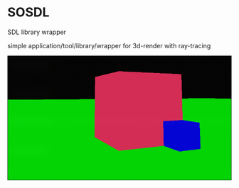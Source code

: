 # SOSDL

SDL library wrapper

simple application/tool/library/wrapper for 3d-render with ray-tracing

![img.png](img.png)